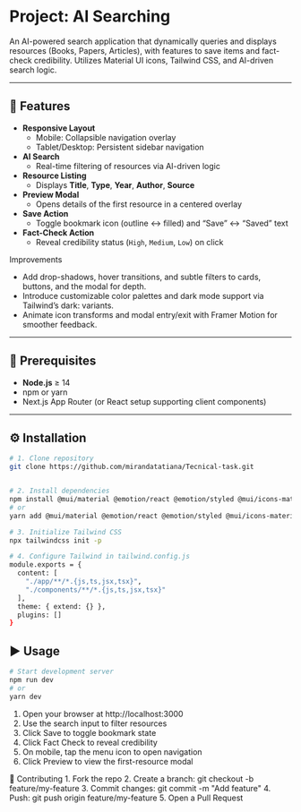 # Project: AI Searching

An AI-powered search application that dynamically queries and displays resources (Books, Papers, Articles), with features to save items and fact-check credibility. Utilizes Material UI icons, Tailwind CSS, and AI-driven search logic.

---

## 🚀 Features

- **Responsive Layout**  
  - Mobile: Collapsible navigation overlay  
  - Tablet/Desktop: Persistent sidebar navigation  
- **AI Search**  
  - Real-time filtering of resources via AI-driven logic  
- **Resource Listing**  
  - Displays **Title**, **Type**, **Year**, **Author**, **Source**  
- **Preview Modal**  
  - Opens details of the first resource in a centered overlay  
- **Save Action**  
  - Toggle bookmark icon (outline ↔ filled) and “Save” ↔ “Saved” text  
- **Fact-Check Action**  
  - Reveal credibility status (`High`, `Medium`, `Low`) on click
 
Improvements
- Add drop-shadows, hover transitions, and subtle filters to cards, buttons, and the modal for depth.
- Introduce customizable color palettes and dark mode support via Tailwind’s dark: variants.
- Animate icon transforms and modal entry/exit with Framer Motion for smoother feedback.

---

## 🔧 Prerequisites

- **Node.js** ≥ 14  
- npm or yarn  
- Next.js App Router (or React setup supporting client components)  

---

## ⚙️ Installation

```bash
# 1. Clone repository
git clone https://github.com/mirandatatiana/Tecnical-task.git


# 2. Install dependencies
npm install @mui/material @emotion/react @emotion/styled @mui/icons-material tailwindcss postcss autoprefixer
# or
yarn add @mui/material @emotion/react @emotion/styled @mui/icons-material tailwindcss postcss autoprefixer

# 3. Initialize Tailwind CSS
npx tailwindcss init -p

# 4. Configure Tailwind in tailwind.config.js
module.exports = {
  content: [
    "./app/**/*.{js,ts,jsx,tsx}",
    "./components/**/*.{js,ts,jsx,tsx}"
  ],
  theme: { extend: {} },
  plugins: []
}
```
## ▶️ Usage
```bash
# Start development server
npm run dev
# or
yarn dev
```

1.	Open your browser at http://localhost:3000
2.	Use the search input to filter resources
3.	Click Save to toggle bookmark state
4.	Click Fact Check to reveal credibility
5.	On mobile, tap the menu icon to open navigation
6.	Click Preview to view the first-resource modal

🤝 Contributing
	1.	Fork the repo
	2.	Create a branch: git checkout -b feature/my-feature
	3.	Commit changes: git commit -m "Add feature"
	4.	Push: git push origin feature/my-feature
	5.	Open a Pull Request

